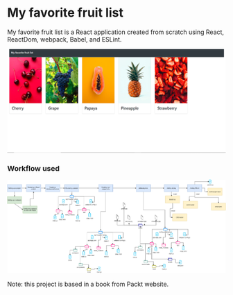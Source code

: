 # My favorite fruit list

My favorite fruit list is a React application created from scratch using React, ReactDom, webpack, Babel, and ESLint.

![alt text](https://github.com/jv80/React/blob/master/My%20favorite%20fruit%20list/Capture.PNG)
### Workflow used
![alt text](https://github.com/jv80/React/blob/master/My%20favorite%20fruit%20list/myFavoriteFruitList.png)

Note: this project is based in a book from Packt website.

